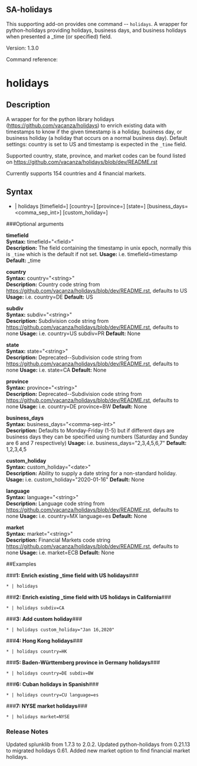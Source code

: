 ## SA-holidays

This supporting add-on provides one command -- `holidays`. A wrapper for python-holidays providing holidays, business days, and business holidays when presented a \_time (or specified) field.

Version: 1.3.0

Command reference:

# holidays

## Description

A wrapper for for the python library holidays (https://github.com/vacanza/holidays) to enrich existing data with timestamps to know if the given timestamp is a holiday, business day, or business holiday (a holiday that occurs on a normal business day). Default settings: country is set to US and timestamp is expected in the `_time` field.

Supported country, state, province, and market codes can be found listed on https://github.com/vacanza/holidays/blob/dev/README.rst 

Currently supports 154 countries and 4 financial markets.

## Syntax

 * | holidays [timefield=<field>] [country=<string>] [province=<string>] [state=<string>] [business\_days=<comma\_sep\_int>] [custom_holiday=<date>]


###Optional arguments

  **timefield**  
   	**Syntax:** timefield="\<field\>"  
   	**Description:** The field containing the timestamp in unix epoch, normally this is `_time` which is the default if not set.
   	**Usage:** i.e. timefield=timestamp
   	**Default:** \_time

  **country**  
   	**Syntax:** country="\<string\>"  
   	**Description:** Country code string from https://github.com/vacanza/holidays/blob/dev/README.rst, defaults to US
   	**Usage:** i.e. country=DE
   	**Default:** US

  **subdiv**  
   	**Syntax:** subdiv="\<string\>"  
   	**Description:** Subdivision code string from https://github.com/vacanza/holidays/blob/dev/README.rst, defaults to none
   	**Usage:** i.e. country=US subdiv=PR
   	**Default:** None

  **state**  
   	**Syntax:** state="\<string\>"  
   	**Description:** Deprecated--Subdivision code string from https://github.com/vacanza/holidays/blob/dev/README.rst, defaults to none
   	**Usage:** i.e. state=CA
   	**Default:** None

  **province**  
   	**Syntax:** province="\<string\>"  
   	**Description:** Deprecated--Subdivision code string from https://github.com/vacanza/holidays/blob/dev/README.rst, defaults to none
   	**Usage:** i.e. country=DE province=BW
   	**Default:** None

  **business\_days**  
   	**Syntax:** business\_days="\<comma-sep-int\>"  
   	**Description:** Defaults to Monday-Friday (1-5) but if different days are business days they can be specified using numbers (Saturday and Sunday are 6 and 7 respectively)
   	**Usage:** i.e. business\_days="2,3,4,5,6,7"
   	**Default:** 1,2,3,4,5

  **custom\_holiday**  
   	**Syntax:** custom\_holiday="\<date\>"  
   	**Description:** Ability to supply a date string for a non-standard holiday.
   	**Usage:** i.e. custom\_holiday="2020-01-16"
   	**Default:** None

  **language**  
   	**Syntax:** language="\<string\>"  
   	**Description:** Language code string from https://github.com/vacanza/holidays/blob/dev/README.rst, defaults to none
   	**Usage:** i.e. country=MX language=es
   	**Default:** None

  **market**  
   	**Syntax:** market="\<string\>"  
   	**Description:** Financial Markets code string https://github.com/vacanza/holidays/blob/dev/README.rst, defaults to none
   	**Usage:** i.e. market=ECB
   	**Default:** None

##Examples

###**1: Enrich existing \_time field with US holidays**###

`* | holidays`

###**2: Enrich existing \_time field with US holidays in California**###

`* | holidays subdiv=CA`

###**3: Add custom holiday**###

`* | holidays custom_holiday="Jan 16,2020"`

###**4: Hong Kong holidays**###

`* | holidays country=HK`

###**5: Baden-Württemberg province in Germany holidays**###

`* | holidays country=DE subdiv=BW`

###**6: Cuban holidays in Spanish**###

`* | holidays country=CU language=es`

###**7: NYSE market holidays**###

`* | holidays market=NYSE`

### Release Notes
Updated splunklib from 1.7.3 to 2.0.2. Updated python-holidays from 0.21.13 to migrated holidays 0.61. Added new market option to find financial market holidays.
